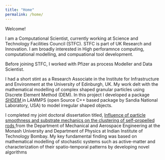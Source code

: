 ```yaml
---
title: "Home"
permalink: /home/
---
```



<p>Welcome!</p>


<p> I am a Computational Scientist, currently working at Science and Technology Facilities Council (STFC). STFC is part of UK Research and Innovation. I am broadly interested in High perforamnce computing, computational modelling, and compuational tool development. </p> 
<p> Before joining STFC, I worked with  Pfizer as process Modeller and Data Scientist. </p>
<p> I had a short stint as a Research Associate in the Institute for Infrastructure and Environment at the University of Edinburgh, UK.  My work delt with the mathematical modelling of complex shaped granular particles using Discrete Element Method (DEM). In this project I developed a package <a href="https://github.com/imaranresearch/LAMMPS-SPHERHARM/tree/develop/src/SHDEM">  <em> SHDEM</em> </a> in LAMMPS (open Source C++ based package by Sandia National Laboratory, USA) to model irregular shaped objects. </p>

<p> I completed my joint doctoral dissertation  titled, <a href="https://bridges.monash.edu/articles/thesis/Influence_of_particle_smoothness_and_substrate_mechanics_on_the_clustering_of_self-propelled_rods/19217040"> Influence of particle smoothness and substrate mechanics on the clustering of self-propelled rods </a>  from the  Department of  Mechanical and Aerospace Engineering at the  Monash University and Department of Physics at Indian Institute of Technology Bombay.  My key fundamental finding was based on mathematical  modelling of  stochastic systems such as active-matter and  characterization of their spatio-temporal patterns by developing novel algorithms</p> 
